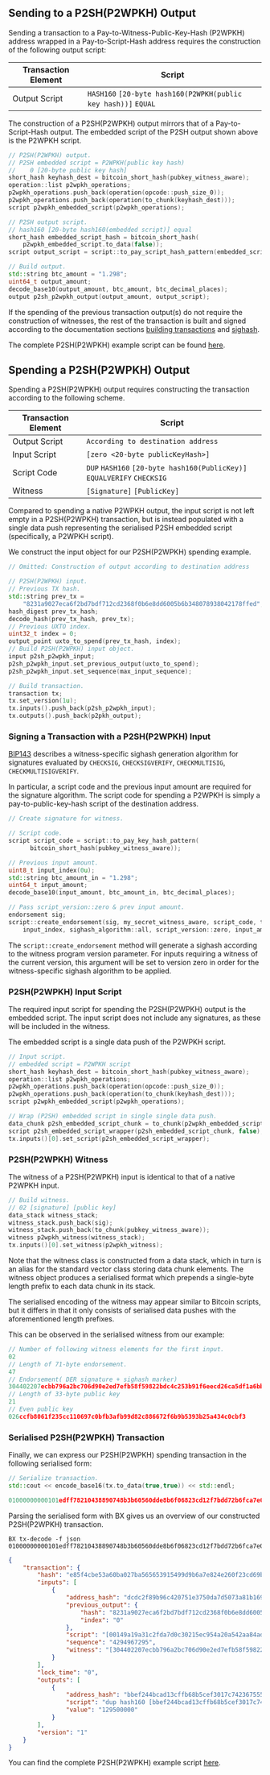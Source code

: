 ## Sending to a P2SH(P2WPKH) Output
Sending a transaction to a Pay-to-Witness-Public-Key-Hash (P2WPKH) address wrapped in a Pay-to-Script-Hash address requires the construction of the following output script:

| Transaction Element | Script                                                                  |
| --------------------|-------------------------------------------------------------------------|
| Output Script       | `HASH160` `[20-byte hash160(P2WPKH(public key hash))]` `EQUAL`          |

The construction of a P2SH(P2WPKH) output mirrors that of a Pay-to-Script-Hash output. The embedded script of the P2SH output shown above is the P2WPKH script.

```c++
// P2SH(P2WPKH) output.
// P2SH embedded script = P2WPKH(public key hash)
//    0 [20-byte public key hash]
short_hash keyhash_dest = bitcoin_short_hash(pubkey_witness_aware);
operation::list p2wpkh_operations;
p2wpkh_operations.push_back(operation(opcode::push_size_0));
p2wpkh_operations.push_back(operation(to_chunk(keyhash_dest)));
script p2wpkh_embedded_script(p2wpkh_operations);

// P2SH output script.
// hash160 [20-byte hash160(embedded script)] equal
short_hash embedded_script_hash = bitcoin_short_hash(
    p2wpkh_embedded_script.to_data(false));
script output_script = script::to_pay_script_hash_pattern(embedded_script_hash);

// Build output.
std::string btc_amount = "1.298";
uint64_t output_amount;
decode_base10(output_amount, btc_amount, btc_decimal_places);
output p2sh_p2wpkh_output(output_amount, output_script);
```
If the spending of the previous transaction output(s) do not require the construction of witnesses, the rest of the transaction is built and signed according to the documentation sections [building transactions](https://github.com/libbitcoin/libbitcoin/wiki/Building-Transactions) and [sighash](https://github.com/libbitcoin/libbitcoin/wiki/Sighash-and-TX-Signing).

The complete P2SH(P2WPKH) example script can be found [here](https://github.com/libbitcoin/libbitcoin/wiki/Examples:-Pay-to-Witness-Transactions).

## Spending a P2SH(P2WPKH) Output

Spending a P2SH(P2WPKH) output requires constructing the transaction according to the following scheme.

| Transaction Element | Script                                                                  |
| --------------------|-------------------------------------------------------------------------|
| Output Script       | `According to destination address`                                      |
| Input Script        | `[zero <20-byte publicKeyHash>]`                                        |
| Script Code         | `DUP` `HASH160` `[20-byte hash160(PublicKey)]` `EQUALVERIFY` `CHECKSIG` |
| Witness             | `[Signature]` `[PublicKey]`                                             |

Compared to spending a native P2WPKH output, the input script is not left empty in a P2SH(P2WPKH) transaction, but is instead populated with a single data push representing the serialised P2SH embedded script (specifically, a P2WPKH script).

We construct the input object for our P2SH(P2WPKH) spending example.

```c++
// Omitted: Construction of output according to destination address
```

```c++
// P2SH(P2WPKH) input.
// Previous TX hash.
std::string prev_tx =
    "8231a9027eca6f2bd7bdf712cd2368f0b6e8dd6005b6b348078938042178ffed";
hash_digest prev_tx_hash;
decode_hash(prev_tx_hash, prev_tx);
// Previous UXTO index.
uint32_t index = 0;
output_point uxto_to_spend(prev_tx_hash, index);
// Build P2SH(P2WPKH) input object.
input p2sh_p2wpkh_input;
p2sh_p2wpkh_input.set_previous_output(uxto_to_spend);
p2sh_p2wpkh_input.set_sequence(max_input_sequence);

// Build transaction.
transaction tx;
tx.set_version(1u);
tx.inputs().push_back(p2sh_p2wpkh_input);
tx.outputs().push_back(p2pkh_output);
```

### Signing a Transaction with a P2SH(P2WPKH) Input
[BIP143](https://github.com/bitcoin/bips/blob/master/bip-0143.mediawiki) describes a witness-specific sighash generation algorithm for signatures evaluated by `CHECKSIG`, `CHECKSIGVERIFY`, `CHECKMULTISIG`, `CHECKMULTISIGVERIFY`.  

In particular, a script code and the previous input amount are required for the signature algorithm. The script code for spending a P2WPKH is simply a pay-to-public-key-hash script of the destination address.

```c++
// Create signature for witness.

// Script code.
script script_code = script::to_pay_key_hash_pattern(
      bitcoin_short_hash(pubkey_witness_aware));

// Previous input amount.
uint8_t input_index(0u);
std::string btc_amount_in = "1.298";
uint64_t input_amount;
decode_base10(input_amount, btc_amount_in, btc_decimal_places);

// Pass script_version::zero & prev input amount.
endorsement sig;
script::create_endorsement(sig, my_secret_witness_aware, script_code, tx,
    input_index, sighash_algorithm::all, script_version::zero, input_amount);
```
The `script::create_endorsement` method will generate a sighash according to the witness program version parameter. For inputs requiring a witness of the current version, this argument will be set to version zero in order for the witness-specific sighash algorithm to be applied.

### P2SH(P2WPKH) Input Script
The required input script for spending the P2SH(P2WPKH) output is the embedded script. The input script does not include any signatures, as these will be included in the witness.

The embedded script is a single data push of the P2WPKH script.

```c++
// Input script.
// embedded script = P2WPKH script
short_hash keyhash_dest = bitcoin_short_hash(pubkey_witness_aware);
operation::list p2wpkh_operations;
p2wpkh_operations.push_back(operation(opcode::push_size_0));
p2wpkh_operations.push_back(operation(to_chunk(keyhash_dest)));
script p2wpkh_embedded_script(p2wpkh_operations);

// Wrap (P2SH) embedded script in single single data push.
data_chunk p2sh_embedded_script_chunk = to_chunk(p2wpkh_embedded_script.to_data(true));
script p2sh_embedded_script_wrapper(p2sh_embedded_script_chunk, false);
tx.inputs()[0].set_script(p2sh_embedded_script_wrapper);
```

### P2SH(P2WPKH) Witness

The witness of a P2SH(P2WPKH) input is identical to that of a native P2WPKH input.  

```c++
// Build witness.
// 02 [signature] [public key]
data_stack witness_stack;
witness_stack.push_back(sig);
witness_stack.push_back(to_chunk(pubkey_witness_aware));
witness p2wpkh_witness(witness_stack);
tx.inputs()[0].set_witness(p2wpkh_witness);
```
Note that the witness class is constructed from a data stack, which in turn is an alias for the standard vector class storing data chunk elements. The witness object produces a serialised format which prepends a single-byte length prefix to each data chunk in its stack.

The serialised encoding of the witness may appear similar to Bitcoin scripts, but it differs in that it only consists of serialised data pushes with the aforementioned length prefixes.

This can be observed in the serialised witness from our example:

```c++
// Number of following witness elements for the first input.
02
// Length of 71-byte endorsement.
47
// Endorsement( DER signature + sighash marker)
304402207ecbb796a2bc706d90e2ed7efb58f59822bdc4c253b91f6eecd26ca5df1a6bb60220700b737f3c49b2f21bb228fadeab786e2ac78fd87890ede3f5d299e81880d96301
// Length of 33-byte public key
21
// Even public key
026ccfb8061f235cc110697c0bfb3afb99d82c886672f6b9b5393b25a434c0cbf3
```

### Serialised P2SH(P2WPKH) Transaction

Finally, we can express our P2SH(P2WPKH) spending transaction in the following serialised form:

```C++
// Serialize transaction.
std::cout << encode_base16(tx.to_data(true,true)) << std::endl;
```
```C++
01000000000101edff78210438890748b3b60560dde8b6f06823cd12f7bdd72b6fca7e02a9318200000000171600149a19a31c2fda7d0c30215ec954a20a542aa84ad3ffffffff016003b807000000001976a914bbef244bcad13cffb68b5cef3017c7423675552288ac0247304402207ecbb796a2bc706d90e2ed7efb58f59822bdc4c253b91f6eecd26ca5df1a6bb60220700b737f3c49b2f21bb228fadeab786e2ac78fd87890ede3f5d299e81880d9630121026ccfb8061f235cc110697c0bfb3afb99d82c886672f6b9b5393b25a434c0cbf300000000
```
Parsing the serialised form with BX gives us an overview of our constructed P2SH(P2WPKH) transaction.

```
BX tx-decode -f json 01000000000101edff78210438890748b3b60560dde8b6f06823cd12f7bdd72b6fca7e02a9318200000000171600149a19a31c2fda7d0c30215ec954a20a542aa84ad3ffffffff016003b807000000001976a914bbef244bcad13cffb68b5cef3017c7423675552288ac0247304402207ecbb796a2bc706d90e2ed7efb58f59822bdc4c253b91f6eecd26ca5df1a6bb60220700b737f3c49b2f21bb228fadeab786e2ac78fd87890ede3f5d299e81880d9630121026ccfb8061f235cc110697c0bfb3afb99d82c886672f6b9b5393b25a434c0cbf300000000
```
```json
{
    "transaction": {
        "hash": "e85f4cbe53a60ba027ba565653915499d9b6a7e824e260f23cd69bfab1992624",
        "inputs": [
            {
                "address_hash": "dcdc2f89b96c420751e3750da7d5073a81b16946",
                "previous_output": {
                    "hash": "8231a9027eca6f2bd7bdf712cd2368f0b6e8dd6005b6b348078938042178ffed",
                    "index": "0"
                },
                "script": "[00149a19a31c2fda7d0c30215ec954a20a542aa84ad3]",
                "sequence": "4294967295",
                "witness": "[304402207ecbb796a2bc706d90e2ed7efb58f59822bdc4c253b91f6eecd26ca5df1a6bb60220700b737f3c49b2f21bb228fadeab786e2ac78fd87890ede3f5d299e81880d96301] [026ccfb8061f235cc110697c0bfb3afb99d82c886672f6b9b5393b25a434c0cbf3]"
            }
        ],
        "lock_time": "0",
        "outputs": [
            {
                "address_hash": "bbef244bcad13cffb68b5cef3017c74236755522",
                "script": "dup hash160 [bbef244bcad13cffb68b5cef3017c74236755522] equalverify checksig",
                "value": "129500000"
            }
        ],
        "version": "1"
    }
}
```

You can find the complete P2SH(P2WPKH) example script [here](https://github.com/libbitcoin/libbitcoin/wiki/Examples:-Pay-to-Witness-Transactions).